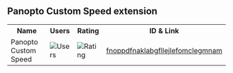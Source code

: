 ## Panopto Custom Speed extension

<table>
  <tr style="text-weight: bold">
    <th>Name</th>
    <th>Users</th>
    <th>Rating</th>
    <th>ID & Link</th>
  </tr>
  <tr>
    <td>Panopto Custom Speed</td>
    <td><img src="https://img.shields.io/chrome-web-store/users/fnoppdfnaklabgfllejlefomclegmnam?label=%20" alt="Users"></td>
    <td><img src="https://img.shields.io/chrome-web-store/stars/fnoppdfnaklabgfllejlefomclegmnam?label=%20" alt="Rating"></td>
    <td><a href="https://chromewebstore.google.com/detail/panopto-custom-speed/fnoppdfnaklabgfllejlefomclegmnam">fnoppdfnaklabgfllejlefomclegmnam</a></td>
  </tr>
</table>
